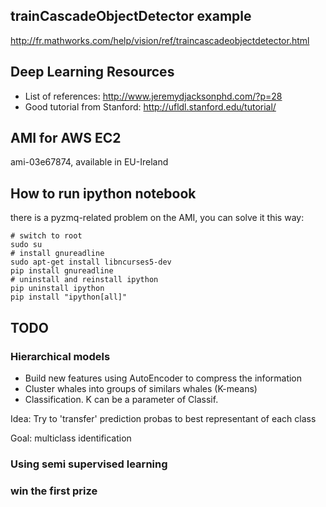 ## trainCascadeObjectDetector example
http://fr.mathworks.com/help/vision/ref/traincascadeobjectdetector.html

## Deep Learning Resources
* List of references: http://www.jeremydjacksonphd.com/?p=28
* Good tutorial from Stanford: http://ufldl.stanford.edu/tutorial/

## AMI for AWS EC2
ami-03e67874, available in EU-Ireland

## How to run ipython notebook
there is a pyzmq-related problem on the AMI, you can solve it this way:
```
# switch to root
sudo su
# install gnureadline
sudo apt-get install libncurses5-dev
pip install gnureadline
# uninstall and reinstall ipython
pip uninstall ipython
pip install "ipython[all]"
```

## TODO

### Hierarchical models
* Build new features using AutoEncoder to compress the information
* Cluster whales into groups of similars whales (K-means)
* Classification. K can be a parameter of Classif.

Idea: Try to 'transfer' prediction probas to best representant of each class

Goal: multiclass identification 

### Using semi supervised learning

### win the first prize

